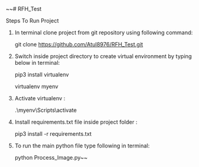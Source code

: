~~# RFH_Test

Steps To Run Project

1. In terminal clone project from git repository using following command:

   git clone https://github.com/Atul8976/RFH_Test.git

2. Switch inside project directory to create virtual environment by typing below in terminal:
   
    pip3 install virtualenv

    virtualenv myenv

3. Activate virtualenv :
    
   .\myenv\Scripts\activate

4. Install requirements.txt file inside project folder :
  
   pip3 install -r requirements.txt

5. To run the main python file type following in terminal:
   
   python Process_Image.py~~
